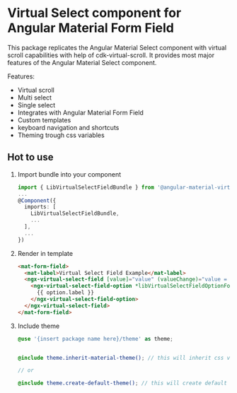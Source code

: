 # Virtual Select component for Angular Material Form Field

This package replicates the Angular Material Select component with virtual scroll capabilities with help of cdk-virtual-scroll. It provides most major features of the Angular Material Select component.

Features:

- Virtual scroll
- Multi select
- Single select
- Integrates with Angular Material Form Field
- Custom templates
- keyboard navigation and shortcuts
- Theming trough css variables

## Hot to use

1. Import bundle into your component
    ```typescript
    import { LibVirtualSelectFieldBundle } from '@angular-material-virtual-select/virtual-select-field';
    ...
    @Component({
      imports: [
        LibVirtualSelectFieldBundle,
        ...
      ],
      ...
    })
    ```

1. Render in template
    ```html
    <mat-form-field>
      <mat-label>Virtual Select Field Example</mat-label>
      <ngx-virtual-select-field [value]="value" (valueChange)="value = $event">
        <ngx-virtual-select-field-option *libVirtualSelectFieldOptionFor="let option of options" [value]="option.value"> 
          {{ option.label }}
        </ngx-virtual-select-field-option>
      </ngx-virtual-select-field>
    </mat-form-field>
    ```
1. Include theme
    ```scss
    @use '{insert package name here}/theme' as theme;


    @include theme.inherit-material-theme(); // this will inherit css variables from material theme

    // or

    @include theme.create-default-theme(); // this will create default dark theme
    ```
